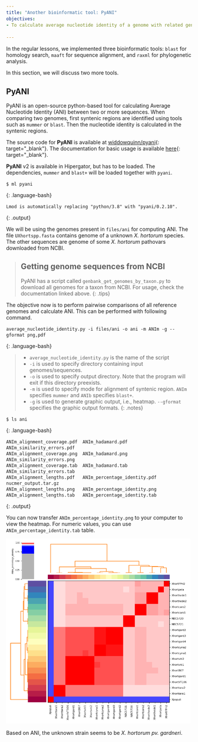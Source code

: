 ```yaml
---
title: "Another bioinformatic tool: PyANI" 
objectives:
- To calculate average nucleotide identity of a genome with related genomes. 

---
```


In the regular lessons, we implemented three bioinformatic tools: 
`blast` for homology search,
`maaft` for sequence alignment, and
`raxml` for phylogenetic analysis.

In this section, we will discuss two more tools.

## PyANI
PyANI is an open-source python-based tool for calculating 
Average Nucleotide Identity (ANI) between two or more sequences.
When comparing two genomes, first syntenic regions are identified
using tools such as `mummer` or `blast`.
Then the nucleotide identity is calculated in the syntenic regions.

The source code for **PyANI** is available at 
[widdowquinn/pyani](https://github.com/widdowquinn/pyani){: target="_blank"}.
The documentation for basic usage is available 
[here](https://github.com/widdowquinn/pyani/blob/master/README_v_0_2_x.md){: target="_blank"}.

**PyANI** v2 is available in Hipergator, but has to be loaded.
The dependencies, `mummer` and `blast+` will be loaded together with `pyani`.

~~~
$ ml pyani
~~~
{: .language-bash}

~~~
Lmod is automatically replacing "python/3.8" with "pyani/0.2.10".
~~~
{: .output}

We will be using the genomes present in `files/ani` for computing ANI.
The file `UXhortspp.fasta` contains genome of a unknown *X. hortorum* species.
The other sequences are genome of some *X. hortorum* pathovars 
downloaded from NCBI.

> ## Getting genome sequences from NCBI
> PyANI has a script called `genbank_get_genomes_by_taxon.py` to download 
> all genomes for a taxon from NCBI.
> For usage, check the documentation linked above.
{: .tips}

The objective now is to perform pairwise comparisons of all reference genomes
and calculate ANI. This can be performed with following command.

~~~
average_nucleotide_identity.py -i files/ani -o ani -m ANIm -g --gformat png,pdf
~~~
{: .language-bash}

> - `average_nucleotide_identity.py` is the name of the script
> - `-i` is used to specify directory containing input genomes/sequences.
> - `-o` is used to specify output directory.
> Note that the program will exit if this directory preexists.
> - `-m` is used to specify mode for alignment of syntenic region. 
> `ANIm` specifies `mummer` and `ANIb` specifies `blast+`.
> - `-g` is used to generate graphic output, i.e., heatmap.
> `--gformat` specifies the graphic output formats.
{: .notes}

~~~
$ ls ani
~~~
{: .language-bash}

~~~
ANIm_alignment_coverage.pdf  ANIm_hadamard.pdf             ANIm_similarity_errors.pdf
ANIm_alignment_coverage.png  ANIm_hadamard.png             ANIm_similarity_errors.png
ANIm_alignment_coverage.tab  ANIm_hadamard.tab             ANIm_similarity_errors.tab
ANIm_alignment_lengths.pdf   ANIm_percentage_identity.pdf  nucmer_output.tar.gz
ANIm_alignment_lengths.png   ANIm_percentage_identity.png
ANIm_alignment_lengths.tab   ANIm_percentage_identity.tab
~~~
{: .output}

You can now transfer `ANIm_percentage_identity.png` 
to your computer to view the heatmap.
For numeric values, you can use `ANIm_percentage_identity.tab` table.

<img src="/fig/ANIm_percentage_identity.png" height="500px">

Based on ANI, the unknown strain seems to be *X. hortorum pv. gardneri*.
